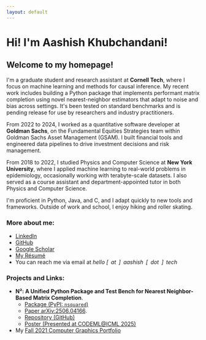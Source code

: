 ```yaml
---
layout: default
---
```

# Hi! I'm Aashish Khubchandani! 

## Welcome to my homepage! 

I'm a graduate student and research assistant at **Cornell Tech**, where I focus on machine learning and methods for causal inference. My recent work includes building a Python package that implements performant matrix completion using novel nearest-neighbor estimators that adapt to noise and bias across settings. It's been tested on standard benchmarks and is pending release for use by researchers and industry practitioners.

From 2022 to 2024, I worked as a quantitative software developer at **Goldman Sachs**, on the Fundamental Equities Strategies team within Goldman Sachs Asset Management (GSAM). I built financial tools and engineered data pipelines to drive investment decisions and risk management.

From 2018 to 2022, I studied Physics and Computer Science at **New York University**, where I applied machine learning to real-world problems in epidemiology, occasionally working with terabyte-scale datasets. I also served as a course assistant and department-appointed tutor in both Physics and Computer Science.

I'm proficient in Python, Java, and C, and I adapt quickly to new tools and frameworks. Outside of work and school, I enjoy hiking and roller skating. 

### More about me:

- [LinkedIn](https://www.linkedin.com/in/aashish-k/)
- [GitHub](https://github.com/aashish-khub)
- [Google Scholar](https://scholar.google.com/citations?hl=en&user=ZwIG3Z0AAAAJ&view_op=list_works&sortby=pubdate)
- [My Résumé](./resume)
- You can reach me via email at *hello [ at ] aashish [ dot ] tech*

### Projects and Links:
- **N²: A Unified Python Package and Test Bench for Nearest Neighbor-Based Matrix Completion**. 
    - [Package (PyPI: `nsquared`)](https://pypi.org/project/nsquared/)
    - [Paper arXiv:2506.04166](https://arxiv.org/abs/2506.04166).
    - [Repository (GitHub)](https://github.com/aashish-khub/NearestNeighbors)
    - [Poster (Presented at CODEML@ICML 2025)](./assets/pdf/N2_poster.pdf) 
- My [Fall 2021 Computer Graphics Portfolio](https://aashish-khub.github.io/graphics/graphics_home.html)

